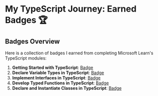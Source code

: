 # My TypeScript Journey: Earned Badges 🏆

## Badges Overview

Here is a collection of badges I earned from completing Microsoft Learn's TypeScript modules:

1. **Getting Started with TypeScript**: [Badge](https://learn.microsoft.com/api/achievements/share/en-us/IharBatura-7874/BLMLS8ZD?sharingId=EFB4100EBC51C5C8)
2. **Declare Variable Types in TypeScript**: [Badge](https://learn.microsoft.com/api/achievements/share/en-us/IharBatura-7874/FZUZLVJX?sharingId=EFB4100EBC51C5C8)
3. **Implement Interfaces in TypeScript**: [Badge](https://learn.microsoft.com/api/achievements/share/en-us/IharBatura-7874/DGQUY2BJ?sharingId=EFB4100EBC51C5C8)
4. **Develop Typed Functions in TypeScript**: [Badge](https://learn.microsoft.com/api/achievements/share/en-us/IharBatura-7874/X23PQF6Y?sharingId=EFB4100EBC51C5C8)
5. **Declare and Instantiate Classes in TypeScript**: [Badge](https://learn.microsoft.com/api/achievements/share/en-us/IharBatura-7874/WACQQ76N?sharingId=EFB4100EBC51C5C8)
